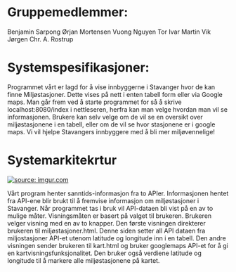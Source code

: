 <h1>Gruppemedlemmer:</h1>
Benjamin Sarpong
Ørjan Mortensen
Vuong Nguyen
Tor Ivar Martin Vik
Jørgen Chr. A. Rostrup

<h1>Systemspesifikasjoner:</h1>

Programmet vårt er lagd for å vise innbyggerne i Stavanger hvor de kan finne Miljøstasjoner. Dette vises på nett i enten tabell form eller via Google maps. Man går frem ved å starte programmet for så å skrive localhost:8080/index i nettleseren, herfra kan man velge hvordan man vil se informasjonen. Brukere kan selv velge om de vil se en oversikt over miljøstasjonene i en tabell, eller om de vil se hvor stasjonene er i google maps. Vi vil hjelpe Stavangers innbyggere med å bli mer miljøvennelige!


<h1>Systemarkitekrtur</h1> <a href="https://imgur.com/6s6B2DN"><img src="https://i.imgur.com/6s6B2DN.png" title="source: imgur.com" /></a>

Vårt program henter sanntids-informasjon fra to APIer. Informasjonen hentet fra API-ene blir brukt til å fremvise informasjon om miljøstasjoner i Stavanger. Når programmet tas i bruk vil API-dataen bli vist på en av to mulige måter. Visningsmåten er basert på valget til brukeren. Brukeren velger visning med en av to knapper. Den første visningen direkterer brukeren til miljøstasjoner.html. Denne siden setter all API dataen fra miljostasjoner API-et utenom latitude og longitude inn i en tabell. Den andre visningen sender brukeren til kart.html og bruker googlemaps API-et for å gi en kartvisningsfunksjonalitet. Den bruker også verdiene latitude og longitude til å markere alle miljøstasjonene på kartet.
